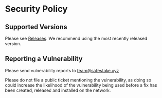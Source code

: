 # Security Policy

## Supported Versions

Please see [Releases](https://github.com/ParaState/SafeStakeOperator/releases). We recommend using the most recently released version.

## Reporting a Vulnerability

Please send vulnerability reports to team@safestake.xyz 

Please do not file a public ticket mentioning the vulnerability, as doing so could increase the likelihood of the vulnerability being used before a fix has been created, released and installed on the network.
